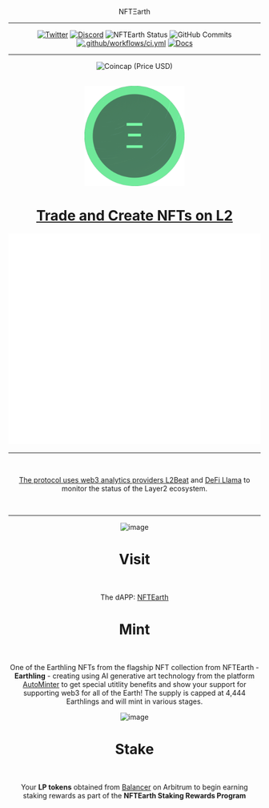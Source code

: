 <span align="center">

NFTΞarth

---

[![Twitter](https://img.shields.io/badge/Twitter-blue?logo=twitter&logoColor=white)](https://twitter.com/@NFTEarth_L2)
[![Discord](https://img.shields.io/discord/1062256160264171520?color=black&label=Discord&logo=discord&logoColor=white)](https://discord.gg/nftearth)
![NFTEarth Status](https://img.shields.io/badge/currently-building--NFTfi-brightgreen)
![GitHub Commits](https://img.shields.io/github/commit-activity/y/nftearth/marketplace-v2)
[![.github/workflows/ci.yml](https://github.com/github/gh-actions-importer/actions/workflows/ci.yml/badge.svg)](https://github.com/github/gh-actions-importer/actions/workflows/ci.yml)
<a href="https://docs.nftearth.exchange" target="_blank">
   <img alt="Docs" src="https://img.shields.io/badge/docs-Documentation-n63EKvmEjdWy0MEBdcJF?style=flat&logo=gitbook&logoColor=ffffff">
</a> 
 
---
 
![Coincap (Price USD)](https://img.shields.io/coincap/price-usd/ethereum)

<br />

<div align="center">
    <a align="center" href="https://nftearth.exchange" target="_blank">
      <img src="https://github.com/NFTEarth/documentation-nftearth/blob/main/.gitbook/assets/NFTE_Icon.png" alt="NFTEarth" height=200/>
  
# Trade and Create NFTs on L2

![NFTEarth GitHub Metrics](/profile/metrics.svg)
 
---
  
<br />


The protocol uses web3 analytics providers [L2Beat](https://l2beat.com/scaling/tvl) and [DeFi Llama](https://defillama) to monitor the status of the Layer2 ecosystem. 

<br />

---

![image](https://user-images.githubusercontent.com/29180454/235240922-a2e871a9-4dbc-498e-8690-f7ab9c021b7b.png)

# Visit 

<br />

The dAPP: [NFTEarth](https://nftearth.exchange)

# Mint 

<br />
  
One of the Earthling NFTs from the flagship NFT collection from NFTEarth - **Earthling** - creating using AI generative art technology from the platform [AutoMinter](https://autominter.com) to get special utitlity benefits and show your support for supporting web3 for all of the Earth! The supply is capped at 4,444 Earthlings and will mint in various stages.

![image](https://github.com/NFTEarth/.github/assets/29180454/161a611d-40da-4115-9bfe-9141820218dc)

# Stake 

<br />

Your **LP tokens** obtained from [Balancer](https://app.balancer.fi/#/arbitrum/pool/0x161cd105034ac000d2aad75f06c26e943130bc0e000200000000000000000426) on Arbitrum to begin earning staking rewards as part of the **NFTEarth Staking Rewards Program**

<br />

</span>
